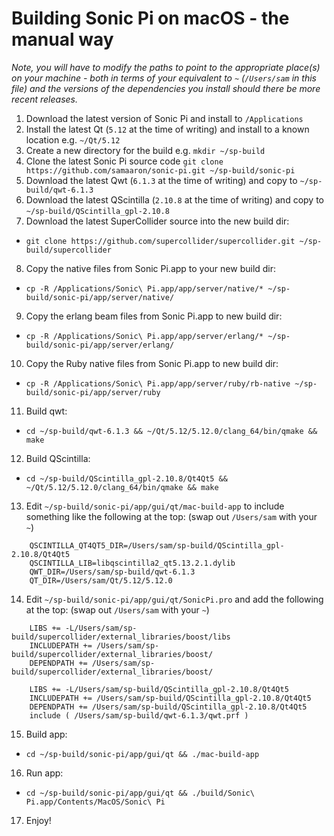 # Building Sonic Pi on macOS - the manual way

_Note, you will have to modify the paths to point to the appropriate place(s) on your machine - both in terms of your equivalent to `~` (`/Users/sam` in this file) and the versions of the dependencies you install should there be more recent releases._

1. Download the latest version of Sonic Pi and install to `/Applications`
2. Install the latest Qt (`5.12` at the time of writing) and install to a known location e.g. `~/Qt/5.12`
3. Create a new directory for the build e.g. `mkdir ~/sp-build`
4. Clone the latest Sonic Pi source code `git clone https://github.com/samaaron/sonic-pi.git ~/sp-build/sonic-pi`
5. Download the latest Qwt (`6.1.3` at the time of writing) and copy to `~/sp-build/qwt-6.1.3`
6. Download the latest QScintilla (`2.10.8` at the time of writing) and copy to `~/sp-build/QScintilla_gpl-2.10.8`
7. Download the latest SuperCollider source into the new build dir: 
  - `git clone https://github.com/supercollider/supercollider.git ~/sp-build/supercollider`
8. Copy the native files from Sonic Pi.app to your new build dir: 
  - `cp -R /Applications/Sonic\ Pi.app/app/server/native/* ~/sp-build/sonic-pi/app/server/native/`
9. Copy the erlang beam files from Sonic Pi.app to new build dir: 
  - `cp -R /Applications/Sonic\ Pi.app/app/server/erlang/* ~/sp-build/sonic-pi/app/server/erlang/`
10. Copy the Ruby native files from Sonic Pi.app to new build dir: 
  - `cp -R /Applications/Sonic\ Pi.app/app/server/ruby/rb-native ~/sp-build/sonic-pi/app/server/ruby`
11. Build qwt: 
   - `cd ~/sp-build/qwt-6.1.3 && ~/Qt/5.12/5.12.0/clang_64/bin/qmake && make`
12. Build QScintilla:
   - `cd ~/sp-build/QScintilla_gpl-2.10.8/Qt4Qt5 && ~/Qt/5.12/5.12.0/clang_64/bin/qmake && make`
13. Edit `~/sp-build/sonic-pi/app/gui/qt/mac-build-app` to include something like the following at the top: 
    (swap out `/Users/sam` with your `~`)
```
    QSCINTILLA_QT4QT5_DIR=/Users/sam/sp-build/QScintilla_gpl-2.10.8/Qt4Qt5
    QSCINTILLA_LIB=libqscintilla2_qt5.13.2.1.dylib
    QWT_DIR=/Users/sam/sp-build/qwt-6.1.3
    QT_DIR=/Users/sam/Qt/5.12/5.12.0
```
14. Edit `~/sp-build/sonic-pi/app/gui/qt/SonicPi.pro` and add the following at the top: 
    (swap out `/Users/sam` with your `~`)
```
    LIBS += -L/Users/sam/sp-build/supercollider/external_libraries/boost/libs
    INCLUDEPATH += /Users/sam/sp-build/supercollider/external_libraries/boost/
    DEPENDPATH += /Users/sam/sp-build/supercollider/external_libraries/boost/
     
    LIBS += -L/Users/sam/sp-build/QScintilla_gpl-2.10.8/Qt4Qt5
    INCLUDEPATH += /Users/sam/sp-build/QScintilla_gpl-2.10.8/Qt4Qt5
    DEPENDPATH += /Users/sam/sp-build/QScintilla_gpl-2.10.8/Qt4Qt5
    include ( /Users/sam/sp-build/qwt-6.1.3/qwt.prf )
```


15. Build app: 
  - `cd ~/sp-build/sonic-pi/app/gui/qt && ./mac-build-app`
16. Run app:
  - `cd ~/sp-build/sonic-pi/app/gui/qt && ./build/Sonic\ Pi.app/Contents/MacOS/Sonic\ Pi`  
17. Enjoy!  

   
